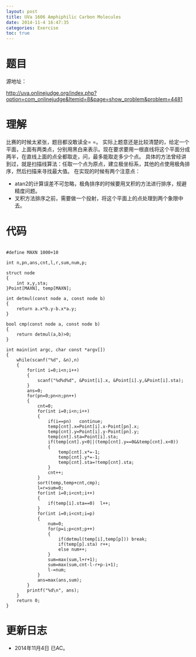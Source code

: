 ```yaml
---
layout: post
title: UVa 1606 Amphiphilic Carbon Molecules
date: 2014-11-4 16:47:35
categories: Exercise
toc: true
---
```

# 题目
源地址：

http://uva.onlinejudge.org/index.php?option=com_onlinejudge&Itemid=8&page=show_problem&problem=4481

# 理解
比赛的时候太紧张，题目都没敢读全= =。
实际上题意还是比较清楚的，给定一个平面，上面有两类点，分别用黑白来表示。现在要求要用一根直线将这个平面分成两半，在直线上面的点全都取走，问，最多能取走多少个点。
具体的方法曾经讲到过，就是扫描线算法：任取一个点为原点，建立极坐标系，其他的点使用极角排序，然后扫描来寻找最大值。
在实现的时候有两个注意点：
- atan2的计算误差不可忽略，极角排序的时候要用叉积的方法进行排序，规避精度问题。
- 叉积方法排序之前，需要做一个投射，将这个平面上的点处理到两个象限中去。

<!-- more -->

# 代码

```

#define MAXN 1000+10

int n,pn,ans,cnt,l,r,sum,num,p;

struct node
{
    int x,y,sta;
}Point[MAXN], temp[MAXN];

int detmul(const node a, const node b)
{
    return a.x*b.y-b.x*a.y;
}

bool cmp(const node a, const node b)
{
    return detmul(a,b)>0;
}

int main(int argc, char const *argv[])
{
	while(scanf("%d", &n),n)
    {
        for(int i=0;i<n;i++)
        {
            scanf("%d%d%d", &Point[i].x, &Point[i].y,&Point[i].sta);
        }
        ans=0;
        for(pn=0;pn<n;pn++)
        {
            cnt=0;
            for(int i=0;i<n;i++)
            {
                if(i==pn)   continue;
                temp[cnt].x=Point[i].x-Point[pn].x;
                temp[cnt].y=Point[i].y-Point[pn].y;
                temp[cnt].sta=Point[i].sta;
                if(temp[cnt].y<0||(temp[cnt].y==0&&temp[cnt].x<0))
                {
                    temp[cnt].x*=-1;
                    temp[cnt].y*=-1;
                    temp[cnt].sta=!temp[cnt].sta;
                }
                cnt++;
            }
            sort(temp,temp+cnt,cmp);
            l=r=sum=0;
            for(int i=0;i<cnt;i++)
            {
                if(temp[i].sta==0)  l++;
            }
            for(int i=0;i<cnt;i=p)
            {
                num=0;
                for(p=i;p<cnt;p++)
                {
                    if(detmul(temp[i],temp[p])) break;
                    if(temp[p].sta) r++;
                    else num++;
                }
                sum=max(sum,l+r+1);
                sum=max(sum,cnt-l-r+p-i+1);
                l-=num;
            }
            ans=max(ans,sum);
        }
        printf("%d\n", ans);
    }
	return 0;
}

```

# 更新日志
- 2014年11月4日 已AC。